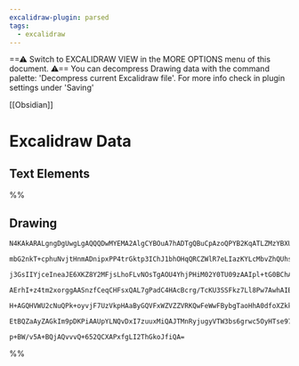 ```yaml
---
excalidraw-plugin: parsed
tags:
  - excalidraw
---
```

==⚠  Switch to EXCALIDRAW VIEW in the MORE OPTIONS menu of this document. ⚠== You can decompress Drawing data with the command palette: 'Decompress current Excalidraw file'. For more info check in plugin settings under 'Saving'

[[Obsidian]]
# Excalidraw Data

## Text Elements
%%
## Drawing
```compressed-json
N4KAkARALgngDgUwgLgAQQQDwMYEMA2AlgCYBOuA7hADTgQBuCpAzoQPYB2KqATLZMzYBXUtiRoIACyhQ4zZAHoFAc0JRJQgEYA6bGwC2CgF7N6hbEcK4OCtptbErHALRY8RMpWdx8Q1TdIEfARcZgRmBShcZQUebQBGAFZtAGYaOiCEfQQOKGZuAG1wMFAwMogSbghMABlNTQB1AEEAMwA2dLLIWEQqqCwoTvLMbh4ABm1EgBYAThnEgHYeBcSU

mbG2nkT+cphuNvjtHnmADnipxPP4trGktp3IChJ1bhOHqQRCZWlR7eLIazKYLcMbvZhQUhsADWCAAwmx8GxSFUAMRTYi4TQtBZDSCaXDYKHKSFCDjEeGI5ESCHWZhwXCBXK4iAtQj4fAAZVgwIkgg8zPBkJhDWeklGYIh0IQXJgPPQfMq7xJ3w44XyaHi7zY9Owaj2GrGoP+EGJwjgAEliOrUAUALrvFrkbKW7gcITs96EMlYKq4MbMklk1XMa1u

j3GsIIYjceIneaJE6XKZ8Y2MFjsLhoFLvNOsTgAOU4YhjPHiM02Y0TU09zAAIpl+tG0BChAh3pphGSAKLBbK5UPu/DvIRwDGNmMrE5LMY8FIzxJGroQIgcKGuwfvRGEqPcFoEMLvfqYQYSAOUAAqAyqzJanCgHMIRnEvEX5VvuQAYrh9Gz9ag/kuR5QE0RDKJm6DBC0gw5kwUDmAQIFfOB0Dasyei5LgXpMC6aBhkOxpIl8XoEJex7Xu8uBCFAbA

AErhI+z4tm2xorggAASnzfCeqCHFsxQAL7gPadC4HAcBcrg/TcKU3SSFkz7Ll8Pw7AwhAIBQABCBJEoG5IIkiqItEZxlDBA2AiIyUDmv0+hckKcL6VS6BohiWI4ip5mkJZ1lZFphKmqSemUn05AcHSDI5NBxRmRZkU+foH5spy3IKQq0YebFuTxXZUoisQLxoCm5Sed5Nk5TCMpyhAaWmSVcU2TRwgqmqMYZV59VZAA8jqeoxoabWlVkH53l+P74

H+AGQHVWU2cNuQPk+oyvjF7UzVkpHAaByGQVFxWZVZZVRKQwFeWwFBybgTaoHhA0dfoXZkk0p3nSEV0QAykJULda36E9n3nvACm6bV+3xR+ToII1co3dFzDYJC7IABrcIks7aPMhrxDw4wLGMKRYypcMI/gACa3ApFMUzaAsmyXNjYy4/jWwqUYbAGNJqYEK2MYCd9B1ZI1gXBtaEDAypxIkAtz7jOLpCS/0cAo7LJAALJsMQCAPZiwRXXu+AHtF

EtBQZaAyZAGkIm9pDKPiAAUpYLNQvDxI7zuuxMiQAJTMnRyjugyVTW3bs6grwc5OyHTse97vPRdN96SjC3VwZwA7hm+EN0d6cscMoHNLjk2s7s2pCtu82BEIrJdl8aHDfoxpfMUuwhQKx3BMe8+gMjCpD5vX7eN533dMFrmg6wPrax+UdgAFYINgeQcnXcBqxro/j2gesG+UBJwYw55s/g+flD0qWZAvGZoUI4IGADvS4RuLFsNuuv7k3GcGBy58

p+BW/v5A+BQjAQvvvQ+652QCXAPxfgLI2ThGkoJfiQA=
```
%%